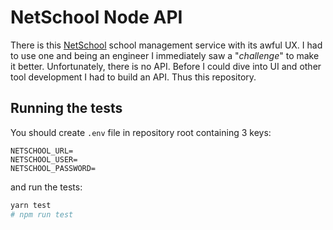 # NetSchool Node API

There is this [NetSchool](http://www.ir-tech.ru/?products=netschool) school management service with its awful UX. I had to use one and being an engineer I immediately saw a "_challenge_" to make it better. Unfortunately, there is no API. Before I could dive into UI and other tool development I had to build an API. Thus this repository.

## Running the tests

You should create `.env` file in repository root containing 3 keys:

```env
NETSCHOOL_URL=
NETSCHOOL_USER=
NETSCHOOL_PASSWORD=
```

and run the tests:

```bash
yarn test
# npm run test
```

